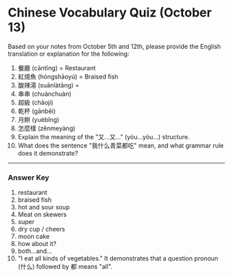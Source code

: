 # Chinese Vocabulary Quiz (October 13)

Based on your notes from October 5th and 12th, please provide the English translation or explanation for the following:

1.  餐廳 (cāntīng) = Restaurant
2.  紅燒魚 (hóngshāoyú) = Braised fish
3.  酸辣湯 (suānlàtāng) = 
4.  串串 (chuànchuàn)
5.  超級 (chāojí)
6.  乾杯 (gānbēi)
7.  月餅 (yuèbǐng)
8.  怎麼樣 (zěnmeyàng)
9.  Explain the meaning of the "又...又..." (yòu...yòu...) structure.
10. What does the sentence "我什么青菜都吃" mean, and what grammar rule does it demonstrate?

---
### Answer Key

1.  restaurant
2.  braised fish
3.  hot and sour soup
4.  Meat on skewers
5.  super
6.  dry cup / cheers
7.  moon cake
8.  how about it?
9.  both...and...
10. "I eat all kinds of vegetables." It demonstrates that a question pronoun (什么) followed by 都 means "all".
